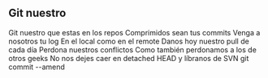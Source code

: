 ## Git nuestro
Git nuestro que estas en los repos
Comprimidos sean tus commits
Venga a nosotros tu log
En el local como en el remote
Danos hoy nuestro pull de cada día
Perdona nuestros conflictos
Como también perdonamos a los de otros geeks
No nos dejes caer en detached HEAD
y líbranos de SVN
git commit --amend
